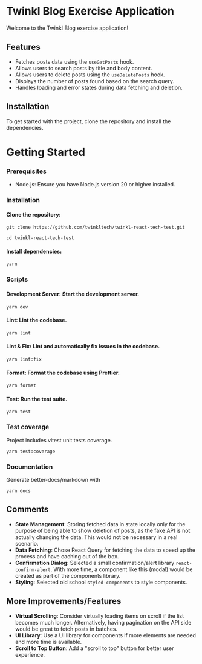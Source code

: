 # Twinkl Blog Exercise Application

Welcome to the Twinkl Blog exercise application!

## Features

- Fetches posts data using the `useGetPosts` hook.
- Allows users to search posts by title and body content.
- Allows users to delete posts using the `useDeletePosts` hook.
- Displays the number of posts found based on the search query.
- Handles loading and error states during data fetching and deletion.

## Installation

To get started with the project, clone the repository and install the dependencies.

# Getting Started
### Prerequisites
- Node.js: Ensure you have Node.js version 20 or higher installed.

### Installation
#### Clone the repository:

```
git clone https://github.com/twinkltech/twinkl-react-tech-test.git
```
```
cd twinkl-react-tech-test
```

#### Install dependencies:
``` 
yarn
```

### Scripts
#### Development Server: Start the development server.
```
yarn dev
```

#### Lint: Lint the codebase.
```
yarn lint
```

#### Lint & Fix: Lint and automatically fix issues in the codebase.
```
yarn lint:fix
```

#### Format: Format the codebase using Prettier.
```
yarn format
```

#### Test: Run the test suite.
```
yarn test
```

### Test coverage

Project includes vitest unit tests coverage.

```
yarn test:coverage
```


### Documentation

Generate better-docs/markdown with

```
yarn docs
```

## Comments

- **State Management**: Storing fetched data in state locally only for the purpose of being able to show deletion of posts, as the fake API is not actually changing the data. This would not be necessary in a real scenario.
- **Data Fetching**: Chose React Query for fetching the data to speed up the process and have caching out of the box.
- **Confirmation Dialog**: Selected a small confirmation/alert library `react-confirm-alert`. With more time, a component like this (modal) would be created as part of the components library.
- **Styling**: Selected old school `styled-components` to style components. 


## More Improvements/Features

- **Virtual Scrolling**: Consider virtually loading items on scroll if the list becomes much longer. Alternatively, having pagination on the API side would be great to fetch posts in batches.
- **UI Library**: Use a UI library for components if more elements are needed and more time is available.
- **Scroll to Top Button**: Add a "scroll to top" button for better user experience.